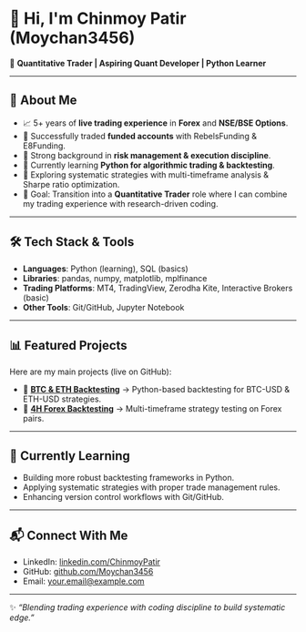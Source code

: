 # 👋 Hi, I'm Chinmoy Patir (Moychan3456)

🚀 **Quantitative Trader | Aspiring Quant Developer | Python Learner**

---

## 📌 About Me
- 📈 5+ years of **live trading experience** in **Forex** and **NSE/BSE Options**.  
- 💼 Successfully traded **funded accounts** with RebelsFunding & E8Funding.  
- 🧠 Strong background in **risk management & execution discipline**.  
- 🐍 Currently learning **Python for algorithmic trading & backtesting**.  
- 🔬 Exploring systematic strategies with multi-timeframe analysis & Sharpe ratio optimization.  
- 🎯 Goal: Transition into a **Quantitative Trader** role where I can combine my trading experience with research-driven coding.

---

## 🛠️ Tech Stack & Tools
- **Languages**: Python (learning), SQL (basics)  
- **Libraries**: pandas, numpy, matplotlib, mplfinance  
- **Trading Platforms**: MT4, TradingView, Zerodha Kite, Interactive Brokers (basic)  
- **Other Tools**: Git/GitHub, Jupyter Notebook  

---

## 📊 Featured Projects
Here are my main projects (live on GitHub):  

- 🔹 [**BTC & ETH Backtesting**](https://github.com/Moychan3456/BTC_ETC) → Python-based backtesting for BTC-USD & ETH-USD strategies.  
- 🔹 [**4H Forex Backtesting**](https://github.com/Moychan3456/4H_BACKTESTING) → Multi-timeframe strategy testing on Forex pairs.  

---

## 🌱 Currently Learning
- Building more robust backtesting frameworks in Python.  
- Applying systematic strategies with proper trade management rules.  
- Enhancing version control workflows with Git/GitHub.  

---

## 📬 Connect With Me
- LinkedIn: [linkedin.com/ChinmoyPatir]([https://linkedin.com/](https://www.linkedin.com/in/chinmoy-patir-a24206286?utm_source=share&utm_campaign=share_via&utm_content=profile&utm_medium=android_app))  
- GitHub: [github.com/Moychan3456](https://github.com/Moychan3456)  
- Email: your.email@example.com  

---

✨ _“Blending trading experience with coding discipline to build systematic edge.”_


<!--
**Moychan3456/Moychan3456** is a ✨ _special_ ✨ repository because its `README.md` (this file) appears on your GitHub profile.

Here are some ideas to get you started:

- 🔭 I’m currently working on ...
- 🌱 I’m currently learning ...
- 👯 I’m looking to collaborate on ...
- 🤔 I’m looking for help with ...
- 💬 Ask me about ...
- 📫 How to reach me: ...
- 😄 Pronouns: ...
- ⚡ Fun fact: ...
-->
